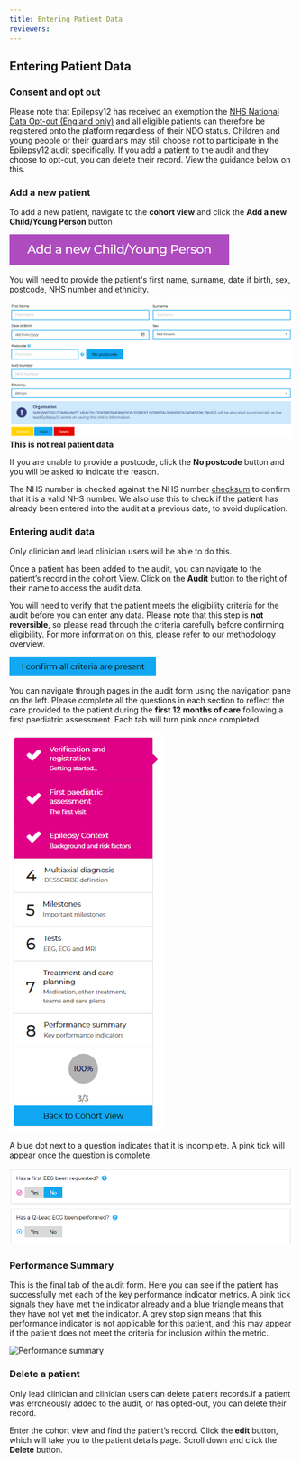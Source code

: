 ```yaml
---
title: Entering Patient Data
reviewers:
---
```


## Entering Patient Data

### Consent and opt out

Please note that Epilepsy12 has received an exemption the [NHS National Data Opt-out (England only)](https://www.rcpch.ac.uk/work-we-do/quality-improvement-patient-safety/epilepsy12-audit/methodology-data-submission#national-data-opt-out-exemption-england-only) and all eligible patients can therefore be registered onto the platform regardless of their NDO status.  Children and young people or their guardians may still choose not to participate in the Epilepsy12 audit specifically. If you add a patient to the audit and they choose to opt-out, you can delete their record. View the guidance below on this.

### Add a new patient

To add a new patient, navigate to the **cohort view** and click the **Add a new Child/Young Person** button

![Add a new Child/Young Person button](../_assets/_images/button-add-a-new-child-young-person.png)

You will need to provide the patient's first name, surname, date if birth, sex, postcode, NHS number and ethnicity.

![Add a new Child/Young Person page](../_assets/_images/page-add-a-new-child-young-person.png)
**This is not real patient data**

If you are unable to provide a postcode, click the **No postcode** button and you will be asked to indicate the reason.

The NHS number is checked against the NHS number [checksum](https://www.datadictionary.nhs.uk/attributes/nhs_number.html) to confirm that it is a valid NHS number. We also use this to check if the patient has already been entered into the audit at a previous date, to avoid duplication.

### Entering audit data

Only clinician and lead clinician users will be able to do this.

Once a patient has been added to the audit, you can navigate to the patient’s record in the cohort View. Click on the **Audit** button to the right of their name to access the audit data.

You will need to verify that the patient meets the eligibility criteria for the audit before you can enter any data. Please note that this step is **not reversible**, so please read through the criteria carefully before confirming eligibility. For more information on this, please refer to our methodology overview.

![Eligibility confirmation](../_assets/_images/confirm-eligibility.png)

You can navigate through pages in the audit form using the navigation pane on the left. Please complete all the questions in each section to reflect the care provided to the patient during the **first 12 months of care** following a first paediatric assessment. Each tab will turn pink once completed.

![Navigation pane](../_assets/_images/navigation-pane.png)

A blue dot next to a question indicates that it is incomplete. A pink tick will appear once the question is complete.

![Question completion](../_assets/_images/question-completion.png)

### Performance Summary

This is the final tab of the audit form. Here you can see if the patient has successfully met each of the key performance indicator metrics. A pink tick signals they have met the indicator already and a blue triangle means that they have not yet met the indicator. A grey stop sign means that this performance indicator is not applicable for this patient, and this may appear if the patient does not meet the criteria for inclusion within the metric.

![Performance summary](performance-summary.png)

### Delete a patient

Only lead clinician and clinician users can delete patient records.If a patient was erroneously added to the audit, or has opted-out, you can delete their record.

Enter the cohort view and find the patient’s record. Click the **edit** button, which will take you to the patient details page. Scroll down and click the **Delete** button.
